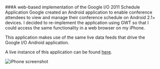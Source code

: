 ###A web-based implementation of the Google I/O 2011 Schedule Application
Google created an Android application to enable conference attendees to view and manage their conference schedule on Android 2.1+ devices.
I decided to re-implement the application using GWT so that I could access the same functionality in a web browser on my iPhone.

This application makes use of the same live data feeds that drive the Google I/O Android application.

A live instance of this application can be found [here](https://io2011schedule-hrd.appspot.com/?offline=1#home).

![iPhone screenshot](http://i.imgur.com/z5SYu.jpg)

